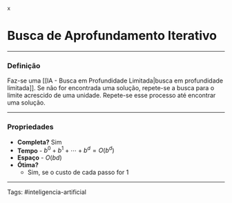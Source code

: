 	x
# Busca de Aprofundamento Iterativo

---

### Definição

Faz-se uma [[IA - Busca em Profundidade Limitada|busca em profundidade limitada]]. Se não for encontrada uma solução, repete-se a busca para o limite acrescido de uma unidade. Repete-se esse processo até encontrar uma solução.

---

### Propriedades

- **Completa?** Sim
- **Tempo** - $b^0 + b^1 + \cdots + b^d = O(b^d)$
- **Espaço** - $O(bd)$
- **Ótima?**
	- Sim, se o custo de cada passo for 1


---

Tags: #inteligencia-artificial

